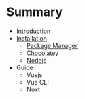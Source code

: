 # Summary

- [Introduction](README.md)
- [Installation](installation/README.md)
  - [Package Manager](installation/package-manager.md)
  - [Chocolatey](installation/chocolatey.md)
  - [Nodejs](installation/nodejs/index.md)
- Guide
  - Vuejs
  - Vue CLI
  - Nuxt

